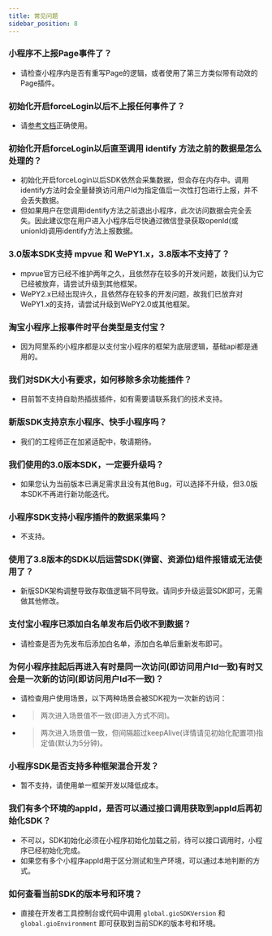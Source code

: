 ```yaml
---
title: 常见问题
sidebar_position: 8
---
```


### 小程序不上报Page事件了？

* 请检查小程序内是否有重写Page的逻辑，或者使用了第三方类似带有动效的Page插件。

### 初始化开启forceLogin以后不上报任何事件了？

* 请[参考文档](/docs/miniprogram/3.8/initSettings#forcelogin)正确使用。

### 初始化开启forceLogin以后直至调用 identify 方法之前的数据是怎么处理的？

* 初始化开启forceLogin以后SDK依然会采集数据，但会存在内存中。调用identify方法时会全量替换访问用户Id为指定值后一次性打包进行上报，并不会丢失数据。
* 但如果用户在您调用identify方法之前退出小程序，此次访问数据会完全丢失。因此建议您在用户进入小程序后尽快通过微信登录获取openId(或unionId)调用identify方法上报数据。

### 3.0版本SDK支持 mpvue 和 WePY1.x，3.8版本不支持了？

* mpvue官方已经不维护两年之久，且依然存在较多的开发问题，故我们认为它已经被放弃，请尝试升级到其他框架。
* WePY2.x已经出现许久，且依然存在较多的开发问题，故我们已放弃对WePY1.x的支持，请尝试升级到WePY2.0或其他框架。

### 淘宝小程序上报事件时平台类型是支付宝？

* 因为阿里系的小程序都是以支付宝小程序的框架为底层逻辑，基础api都是通用的。

### 我们对SDK大小有要求，如何移除多余功能插件？

* 目前暂不支持自助热插拔插件，如有需要请联系我们的技术支持。

### 新版SDK支持京东小程序、快手小程序吗？

* 我们的工程师正在加紧适配中，敬请期待。

### 我们使用的3.0版本SDK，一定要升级吗？

* 如果您认为当前版本已满足需求且没有其他Bug，可以选择不升级，但3.0版本SDK不再进行新功能迭代。

### 小程序SDK支持小程序插件的数据采集吗？

* 不支持。

### 使用了3.8版本的SDK以后运营SDK(弹窗、资源位)组件报错或无法使用了？

* 新版SDK架构调整导致存取值逻辑不同导致。请同步升级运营SDK即可，无需做其他修改。

### 支付宝小程序已添加白名单发布后仍收不到数据？

* 请检查是否为先发布后添加白名单，添加白名单后重新发布即可。

### 为何小程序挂起后再进入有时是同一次访问(即访问用户Id一致)有时又会是一次新的访问(即访问用户Id不一致)？

* 请检查用户使用场景，以下两种场景会被SDK视为一次新的访问：

* > 两次进入场景值不一致(即进入方式不同)。
* > 两次进入场景值一致，但间隔超过keepAlive(详情请见初始化配置项)指定值(默认为5分钟)。

### 小程序SDK是否支持多种框架混合开发？

* 暂不支持，请使用单一框架开发以降低成本。

### 我们有多个环境的appId，是否可以通过接口调用获取到appId后再初始化SDK？

* 不可以，SDK初始化必须在小程序初始化加载之前，待可以接口调用时，小程序已经初始化完成。
* 如果您有多个小程序appId用于区分测试和生产环境，可以通过本地判断的方式。

### 如何查看当前SDK的版本号和环境？

* 直接在开发者工具控制台或代码中调用 `global.gioSDKVersion` 和 `global.gioEnvironment` 即可获取到当前SDK的版本号和环境。
